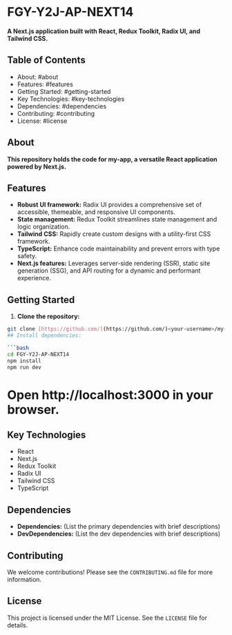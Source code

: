 # FGY-Y2J-AP-NEXT14

**A Next.js application built with React, Redux Toolkit, Radix UI, and Tailwind CSS.**

## Table of Contents

- About: #about
- Features: #features
- Getting Started: #getting-started
- Key Technologies: #key-technologies
- Dependencies: #dependencies
- Contributing: #contributing
- License: #license

## About

**This repository holds the code for my-app, a versatile React application powered by Next.js.**

## Features

* **Robust UI framework:** Radix UI provides a comprehensive set of accessible, themeable, and responsive UI components.
* **State management:** Redux Toolkit streamlines state management and logic organization.
* **Tailwind CSS:** Rapidly create custom designs with a utility-first CSS framework.
* **TypeScript:** Enhance code maintainability and prevent errors with type safety.
* **Next.js features:** Leverages server-side rendering (SSR), static site generation (SSG), and API routing for a dynamic and performant experience.

## Getting Started

1. **Clone the repository:**

```bash
git clone [https://github.com/](https://github.com/)<your-username>/my-app.git
## Install dependencies:

```bash
cd FGY-Y2J-AP-NEXT14
npm install
npm run dev
```

# Open http://localhost:3000 in your browser.

## Key Technologies

* React
* Next.js
* Redux Toolkit
* Radix UI
* Tailwind CSS
* TypeScript

## Dependencies

* **Dependencies:** (List the primary dependencies with brief descriptions)
* **DevDependencies:** (List the dev dependencies with brief descriptions)

## Contributing

We welcome contributions! Please see the `CONTRIBUTING.md` file for more information.

## License

This project is licensed under the MIT License. See the `LICENSE` file for details.

